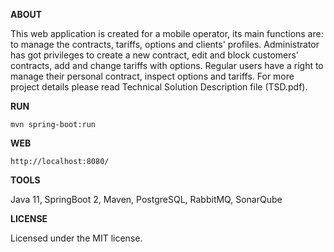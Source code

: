 **ABOUT**

This web application is created for a mobile operator, its main functions are: to manage the contracts, tariffs, options and clients' profiles. Administrator has got privileges to create a new contract, edit and block customers’ contracts, add and change tariffs with options. Regular users have a right to manage their personal contract, inspect options and tariffs. For more project details please read Technical Solution Description file (TSD.pdf).

**RUN**

`mvn spring-boot:run`

**WEB**

`http://localhost:8080/`

**TOOLS**

Java 11, SpringBoot 2, Maven, PostgreSQL, RabbitMQ, SonarQube 

**LICENSE**

Licensed under the MIT license.


